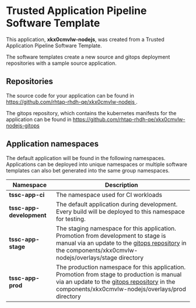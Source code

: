 # Trusted Application Pipeline Software Template

This application, **xkx0cmvlw-nodejs**, was created from a Trusted Application Pipeline Software Template.

The software templates create a new source and gitops deployment repositories with a sample source application. 

## Repositories

The source code for your application can be found in [https://github.com/rhtap-rhdh-qe/xkx0cmvlw-nodejs ](https://github.com/rhtap-rhdh-qe/xkx0cmvlw-nodejs ).
 
The gitops repository, which contains the kubernetes manifests for the application can be found in 
[https://github.com/rhtap-rhdh-qe/xkx0cmvlw-nodejs-gitops ](https://github.com/rhtap-rhdh-qe/xkx0cmvlw-nodejs-gitops ) 

## Application namespaces 

The default application will be found in the following namespaces. Applications can be deployed into unique namespaces or multiple software templates can also bet generated into the same group namespaces.  

|  Namespace   |  Description   |  
| -------- | -------- |
| **tssc-app-ci** | The namespace used for CI workloads |
| **tssc-app-development** | The default application during development. Every build will be deployed to this namespace for testing. |
| **tssc-app-stage** | The staging namespace for this application. Promotion from development to stage is manual via an update to the [gitops repository](https://github.com/rhtap-rhdh-qe/xkx0cmvlw-nodejs-gitops ) in the components/xkx0cmvlw-nodejs/overlays/stage directory |
| **tssc-app-prod** | The production namespace for this application. Promotion from stage to production is manual via an update to the [gitops repository](https://github.com/rhtap-rhdh-qe/xkx0cmvlw-nodejs-gitops ) in the components/xkx0cmvlw-nodejs/overlays/prod directory |
